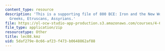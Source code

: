 ```yaml
---
content_type: resource
description: 'This is a supporting file of 800 BCE: Iron and the New World Order:
  Greeks, Etruscans, Assyrians.'
file: https://ol-ocw-studio-app-production.s3.amazonaws.com/courses/4-605-introduction-to-the-history-and-theory-of-architecture-spring-2012/5daf279e8c66af23f473b0648862af88_lec08.kmz
file_type: application/zip
resourcetype: Other
title: lec08.kmz
uid: 5daf279e-8c66-af23-f473-b0648862af88
---
```

